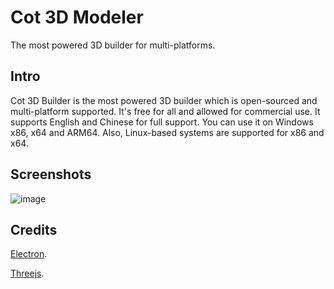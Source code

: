 ﻿# Cot 3D Modeler
The most powered 3D builder for multi-platforms.
## Intro
Cot 3D Builder is the most powered 3D builder which is open-sourced and multi-platform supported. It's free for all and allowed for commercial use. It supports English and Chinese for full support. You can use it on Windows x86, x64 and ARM64. Also, Linux-based systems are supported for x86 and x64.
## Screenshots
![image](https://raw.fastgit.org/zjx2007/C3D_Cot-3D/master/Screenshot1.png)
## Credits
[Electron](https://github.com/electron/electron "Electron").

[Threejs](https://github.com/mrdoob/three.js "Threejs").
